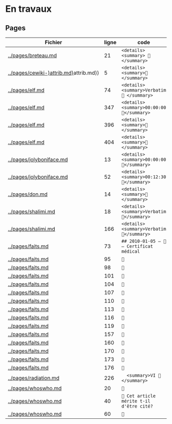# En travaux

## Pages
|Fichier                                 |ligne| code                                   |
|----------------------------------------|-----|----------------------------------------|
|[../pages/breteau.md](../pages/breteau.md)|21|`<details><summary> 🚧 </summary>`|
|[../pages/cewiki-)attrib.md)](../pages/cewiki-)attrib.md))|5|`<details><summary>🚧</summary>`|
|[../pages/elf.md](../pages/elf.md)|74|`<details><summary>Verbatim 🚧 </summary>`|
|[../pages/elf.md](../pages/elf.md)|347|`<details><summary>00:00:00 🚧</summary>`|
|[../pages/elf.md](../pages/elf.md)|396|`<details><summary>🚧 </summary>`|
|[../pages/elf.md](../pages/elf.md)|404|`<details><summary>🚧 </summary>`|
|[../pages/jolyboniface.md](../pages/jolyboniface.md)|13|`<details><summary>00:00:00 🚧</summary>`|
|[../pages/jolyboniface.md](../pages/jolyboniface.md)|52|`<details><summary>00:12:30 🚧</summary>`|
|[../pages/don.md](../pages/don.md)|14|`<details><summary>🚧</summary>`|
|[../pages/shalimi.md](../pages/shalimi.md)|18|`<details><summary>Verbatim 🚧</summary>`|
|[../pages/shalimi.md](../pages/shalimi.md)|166|`<details><summary>Verbatim 🚧</summary>`|
|[../pages/faits.md](../pages/faits.md)|73|`## 2010-01-05 — 🚧 — Certificat médical`|
|[../pages/faits.md](../pages/faits.md)|95|`🚧`|
|[../pages/faits.md](../pages/faits.md)|98|`🚧`|
|[../pages/faits.md](../pages/faits.md)|101|`🚧`|
|[../pages/faits.md](../pages/faits.md)|104|`🚧`|
|[../pages/faits.md](../pages/faits.md)|107|`🚧`|
|[../pages/faits.md](../pages/faits.md)|110|`🚧`|
|[../pages/faits.md](../pages/faits.md)|113|`🚧`|
|[../pages/faits.md](../pages/faits.md)|116|`🚧`|
|[../pages/faits.md](../pages/faits.md)|119|`🚧`|
|[../pages/faits.md](../pages/faits.md)|157|`🚧`|
|[../pages/faits.md](../pages/faits.md)|160|`🚧`|
|[../pages/faits.md](../pages/faits.md)|170|`🚧`|
|[../pages/faits.md](../pages/faits.md)|173|`🚧`|
|[../pages/faits.md](../pages/faits.md)|176|`🚧`|
|[../pages/radiation.md](../pages/radiation.md)|226|`  <summary>VI 🚧 </summary>`|
|[../pages/whoswho.md](../pages/whoswho.md)|20|`🚧`|
|[../pages/whoswho.md](../pages/whoswho.md)|40|`🚧 Cet article mérite t-il d'être cité?`|
|[../pages/whoswho.md](../pages/whoswho.md)|60|`🚧`|
